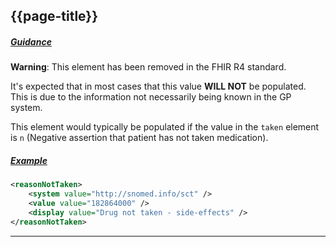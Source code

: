 ## {{page-title}}

<h5><ins>Guidance</ins></h5>

<div class="nhsd-a-box nhsd-a-box--bg-light-yellow nhsd-!t-margin-bottom-6 nhsd-t-body">
    <b>Warning</b>: This element has been removed in the FHIR R4 standard.
</div>

It's expected that in most cases that this value <b>WILL NOT</b> be populated. This is due to the information not necessarily being known in the GP system.

This element would typically be populated if the value in the `taken` element is `n` (Negative assertion that patient has not taken medication).

<h5><ins>Example</ins></h5>

```xml
<reasonNotTaken>
    <system value="http://snomed.info/sct" />
    <value value="182864000" />
    <display value="Drug not taken - side-effects" />
</reasonNotTaken>
```

---